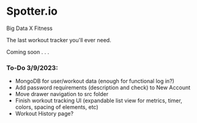 # Spotter.io

Big Data X Fitness

The last workout tracker you'll ever need.

Coming soon . . .


<h3>
To-Do 3/9/2023:
</h3>
<ul>
<li>MongoDB for user/workout data (enough for functional log in?)</li>
<li>Add password requirements (description and check) to New Account</li>
<li>Move drawer navigation to src folder</li>
<li>Finish workout tracking UI (expandable list view for metrics, timer, colors, spacing of elements, etc)</li>
<li>Workout History page?</li>

